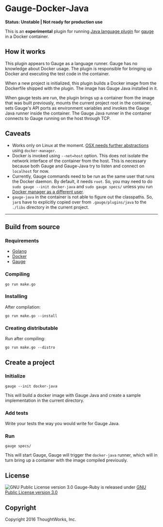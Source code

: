 Gauge-Docker-Java
========================

**Status: Unstable | Not ready for production use**

This is an **experimental** plugin for running [Java language plugin](http://getgauge.io/documentation/user/current/test_code/java/java.html) for [gauge](http://getgauge.io) in a Docker container.

## How it works

This plugin appears to Gauge as a language runner. Gauge has no knowledge about Docker usage. The plugin is responsible for bringing up Docker and executing the test code in the container.

When a new project is initialized, this plugin builds a Docker image from the Dockerfile shipped with the plugin. The image has Gauge Java installed in it.

When gauge tests are run, the plugin brings up a container from the image that was built previously, mounts the current project root in the container, sets Gauge's API ports as environment variables and invokes the Gauge Java runner inside the container. The Gauge Java runner in the container connects to Gauge running on the host through TCP.

## Caveats

- Works only on Linux at the moment. [OSX needs further abstractions](https://forums.docker.com/t/should-docker-run-net-host-work/14215/4) using `docker-manager`.
- Docker is invoked using `--net=host` option. This does not isolate the network interface of the container from the host. This is necessary because both Gauge and Gauge-Java try to listen and connect on `localhost` for now.
- Currently, Gauge commands need to be run as the same user that runs the Docker daemon. By default, it needs `root`. So, you may need to do `sudo gauge --init docker-java` and `sudo gauge specs/` unless you run [Docker manager as a different user](http://askubuntu.com/q/477551/25541).
- `gauge-java` in the container is not able to figure out the classpaths. So, `jar`s have to explicitly copied over from `.gauge/plugins/java` to the `./libs` directory in the current project.

---

## Build from source

### Requirements

* [Golang](http://golang.org/)
* [Docker](https://docker.com/)
* [Gauge](http://getgauge.io)

### Compiling

```
go run make.go
```

### Installing

After compilation:

```
go run make.go --install
```

### Creating distributable

Run after compiling:

```
go run make.go --distro
```

## Create a project

### Initialize

```
gauge --init docker-java
```

This will build a docker image with Gauge Java and create a sample implementation in the current directory.

### Add tests

Write your tests the way you would write for Gauge Java.

### Run

```
gauge specs/
```

This will start Gauge, Gauge will trigger the `docker-java` runner,
which will in turn bring up a container with the image compiled
previously.

License
-------

![GNU Public License version 3.0](http://www.gnu.org/graphics/gplv3-127x51.png)
Gauge-Ruby is released under [GNU Public License version 3.0](http://www.gnu.org/licenses/gpl-3.0.txt)

Copyright
---------

Copyright 2016 ThoughtWorks, Inc.
